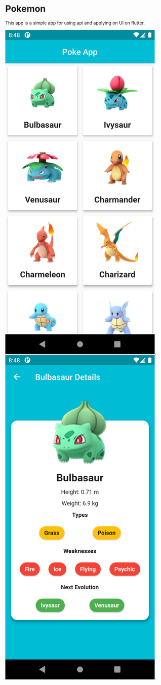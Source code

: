 # Pokemon
This app is a simple app for using api and applying on UI on flutter.

![](https://github.com/ElGenius-developer/Pokemon/blob/main/ScreenShots/1.png), ![](https://github.com/ElGenius-developer/Pokemon/blob/main/ScreenShots/2.png).
